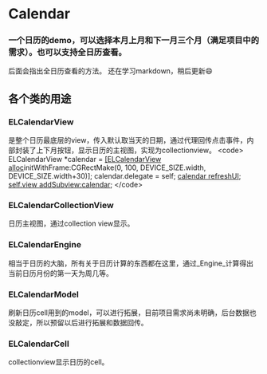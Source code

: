 # Calendar
### 一个日历的demo，可以选择本月上月和下一月三个月（满足项目中的需求）。也可以支持全日历查看。
后面会指出全日历查看的方法。
还在学习markdown，稍后更新😄
## 各个类的用途
### ELCalendarView
是整个日历最底层的view，传入默认取当天的日期，通过代理回传点击事件，内部封装了上下月按钮，显示日历的主视图，实现为collectionview。
\<code\> ELCalendarView *calendar = [\[ELCalendarView alloc]()initWithFrame:CGRectMake(0, 100, DEVICE_SIZE.width, DEVICE_SIZE.width+30)];
calendar.delegate = self;
[calendar refreshUI]();
[self.view addSubview:calendar]();
\</code\>
### ELCalendarCollectionView
日历主视图，通过collection view显示。
### ELCalendarEngine
相当于日历的大脑，所有关于日历计算的东西都在这里，通过_Engine_计算得出当前日历月份的第一天为周几等。
### ELCalendarModel
刷新日历cell用到的model，可以进行拓展，目前项目需求尚未明确，后台数据也没敲定，所以预留以后进行拓展和数据回传。
### ELCalendarCell
collectionview显示日历的cell。


